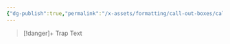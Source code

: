 ```yaml
---
{"dg-publish":true,"permalink":"/x-assets/formatting/call-out-boxes/call-out-trap/"}
---
```



> [!danger]+ Trap
> Text